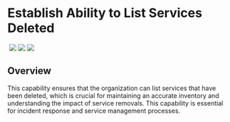 # Establish Ability to List Services Deleted
&nbsp;![](https://img.shields.io/badge/ID-C1508-blue)&nbsp;![](https://img.shields.io/badge/Phase-Preparation_%28P0001%29-blue)&nbsp;![](https://img.shields.io/badge/Category-Configuration-blue)
## Overview
This capability ensures that the organization can list services that have been deleted, which is crucial for maintaining an accurate inventory and understanding the impact of service removals. This capability is essential for incident response and service management processes.